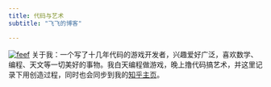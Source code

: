 ```yaml
---
title: 代码与艺术
subtitle: "飞飞的博客"

---
```


[![feef](/img/feef.jpg)](/)
关于我：一个写了十几年代码的游戏开发者，兴趣爱好广泛，喜欢数学、编程、天文等一切美好的事物。我白天编程做游戏，晚上撸代码搞艺术，并这里记录下用创造过程，同时也会同步到我的[知乎主页](https://www.zhihu.com/people/liang-rui-yao)。

